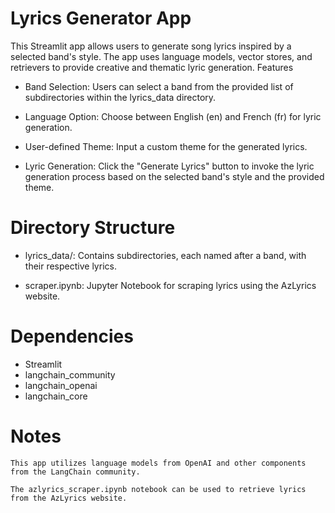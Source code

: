 # Lyrics Generator App

This Streamlit app allows users to generate song lyrics inspired by a selected band's style. The app uses language models, vector stores, and retrievers to provide creative and thematic lyric generation.
Features

- Band Selection: Users can select a band from the provided list of subdirectories within the lyrics_data directory.

- Language Option: Choose between English (en) and French (fr) for lyric generation.

- User-defined Theme: Input a custom theme for the generated lyrics.

- Lyric Generation: Click the "Generate Lyrics" button to invoke the lyric generation process based on the selected band's style and the provided theme.


# Directory Structure

- lyrics_data/: Contains subdirectories, each named after a band, with their respective lyrics.

- scraper.ipynb: Jupyter Notebook for scraping lyrics using the AzLyrics website.

# Dependencies

- Streamlit
- langchain_community
- langchain_openai
- langchain_core

# Notes

    This app utilizes language models from OpenAI and other components from the LangChain community.

    The azlyrics_scraper.ipynb notebook can be used to retrieve lyrics from the AzLyrics website.

